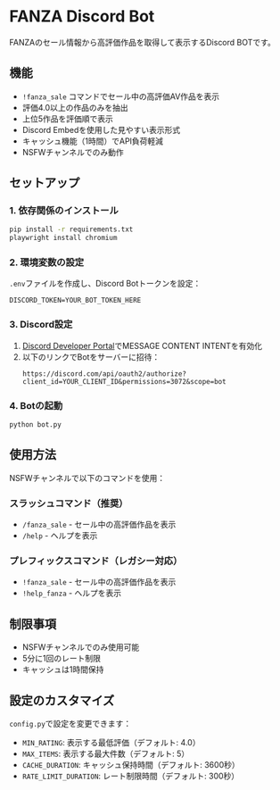 # FANZA Discord Bot

FANZAのセール情報から高評価作品を取得して表示するDiscord BOTです。

## 機能

- `!fanza_sale` コマンドでセール中の高評価AV作品を表示
- 評価4.0以上の作品のみを抽出
- 上位5作品を評価順で表示
- Discord Embedを使用した見やすい表示形式
- キャッシュ機能（1時間）でAPI負荷軽減
- NSFWチャンネルでのみ動作

## セットアップ

### 1. 依存関係のインストール

```bash
pip install -r requirements.txt
playwright install chromium
```

### 2. 環境変数の設定

`.env`ファイルを作成し、Discord Botトークンを設定：

```
DISCORD_TOKEN=YOUR_BOT_TOKEN_HERE
```

### 3. Discord設定

1. [Discord Developer Portal](https://discord.com/developers/applications)でMESSAGE CONTENT INTENTを有効化
2. 以下のリンクでBotをサーバーに招待：
   ```
   https://discord.com/api/oauth2/authorize?client_id=YOUR_CLIENT_ID&permissions=3072&scope=bot
   ```

### 4. Botの起動

```bash
python bot.py
```

## 使用方法

NSFWチャンネルで以下のコマンドを使用：

### スラッシュコマンド（推奨）
- `/fanza_sale` - セール中の高評価作品を表示
- `/help` - ヘルプを表示

### プレフィックスコマンド（レガシー対応）
- `!fanza_sale` - セール中の高評価作品を表示
- `!help_fanza` - ヘルプを表示

## 制限事項

- NSFWチャンネルでのみ使用可能
- 5分に1回のレート制限
- キャッシュは1時間保持

## 設定のカスタマイズ

`config.py`で設定を変更できます：

- `MIN_RATING`: 表示する最低評価（デフォルト: 4.0）
- `MAX_ITEMS`: 表示する最大件数（デフォルト: 5）
- `CACHE_DURATION`: キャッシュ保持時間（デフォルト: 3600秒）
- `RATE_LIMIT_DURATION`: レート制限時間（デフォルト: 300秒）